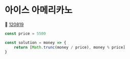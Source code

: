 # 아이스 아메리카노
🔗 <a href="https://school.programmers.co.kr/learn/courses/30/lessons/120819">120819</a>

```javascript
const price = 5500

const solution = money => {
    return [Math.trunc(money / price), money % price]
}
```
